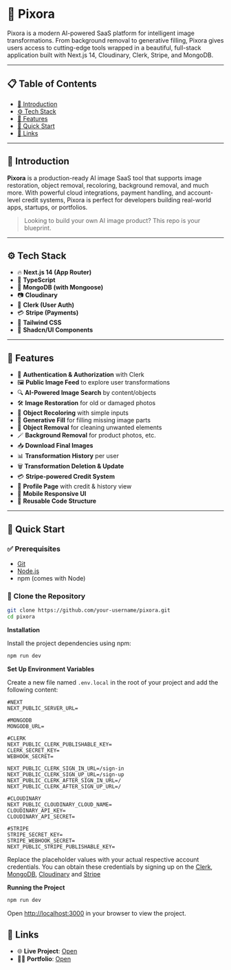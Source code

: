 # 📸 Pixora

Pixora is a modern AI-powered SaaS platform for intelligent image transformations. From background removal to generative filling, Pixora gives users access to cutting-edge tools wrapped in a beautiful, full-stack application built with Next.js 14, Cloudinary, Clerk, Stripe, and MongoDB.

---

## 📋 Table of Contents

- [🤖 Introduction](#-introduction)
- [⚙️ Tech Stack](#️-tech-stack)
- [🔋 Features](#-features)
- [🤸 Quick Start](#-quick-start)
- [🔗 Links](#-links)

---

## 🤖 Introduction

**Pixora** is a production-ready AI image SaaS tool that supports image restoration, object removal, recoloring, background removal, and much more. With powerful cloud integrations, payment handling, and account-level credit systems, Pixora is perfect for developers building real-world apps, startups, or portfolios.

> Looking to build your own AI image product? This repo is your blueprint.

---

## ⚙️ Tech Stack

- 🔥 **Next.js 14 (App Router)**
- 🧠 **TypeScript**
- 💽 **MongoDB (with Mongoose)**
- 📷 **Cloudinary**
- 🔐 **Clerk (User Auth)**
- 💳 **Stripe (Payments)**
- 🎨 **Tailwind CSS**
- 🧩 **Shadcn/UI Components**

---

## 🔋 Features

- 🔐 **Authentication & Authorization** with Clerk  
- 🖼️ **Public Image Feed** to explore user transformations  
- 🔍 **AI-Powered Image Search** by content/objects  
- 🛠️ **Image Restoration** for old or damaged photos  
- 🎨 **Object Recoloring** with simple inputs  
- 🧠 **Generative Fill** for filling missing image parts  
- 🧽 **Object Removal** for cleaning unwanted elements  
- 🪄 **Background Removal** for product photos, etc.  
- 📥 **Download Final Images**  
- 📊 **Transformation History** per user  
- 🗑️ **Transformation Deletion & Update**  
- 💳 **Stripe-powered Credit System**  
- 👤 **Profile Page** with credit & history view  
- 📱 **Mobile Responsive UI**  
- 🧱 **Reusable Code Structure**  

---

## 🤸 Quick Start

### ✅ Prerequisites

- [Git](https://git-scm.com/)  
- [Node.js](https://nodejs.org/)  
- npm (comes with Node)

### 🚀 Clone the Repository

```bash
git clone https://github.com/your-username/pixora.git
cd pixora
```
**Installation**

Install the project dependencies using npm:

```bash
npm run dev
```

**Set Up Environment Variables**

Create a new file named `.env.local` in the root of your project and add the following content:

```env
#NEXT
NEXT_PUBLIC_SERVER_URL=

#MONGODB
MONGODB_URL=

#CLERK
NEXT_PUBLIC_CLERK_PUBLISHABLE_KEY=
CLERK_SECRET_KEY=
WEBHOOK_SECRET=

NEXT_PUBLIC_CLERK_SIGN_IN_URL=/sign-in
NEXT_PUBLIC_CLERK_SIGN_UP_URL=/sign-up
NEXT_PUBLIC_CLERK_AFTER_SIGN_IN_URL=/
NEXT_PUBLIC_CLERK_AFTER_SIGN_UP_URL=/

#CLOUDINARY
NEXT_PUBLIC_CLOUDINARY_CLOUD_NAME=
CLOUDINARY_API_KEY=
CLOUDINARY_API_SECRET=

#STRIPE
STRIPE_SECRET_KEY=
STRIPE_WEBHOOK_SECRET=
NEXT_PUBLIC_STRIPE_PUBLISHABLE_KEY=
```

Replace the placeholder values with your actual respective account credentials. You can obtain these credentials by signing up on the [Clerk](https://clerk.com/), [MongoDB](https://www.mongodb.com/), [Cloudinary](https://cloudinary.com/) and [Stripe](https://stripe.com)

**Running the Project**

```bash
npm run dev
```

Open [http://localhost:3000](http://localhost:3000) in your browser to view the project.

## 🔗 Links
- 🌐 **Live Project**: [Open](https://pixora-seven.vercel.app/)
- 👨‍💻 **Portfolio**: [Open](https://www.linkedin.com/in/adityaverma0101)
#
